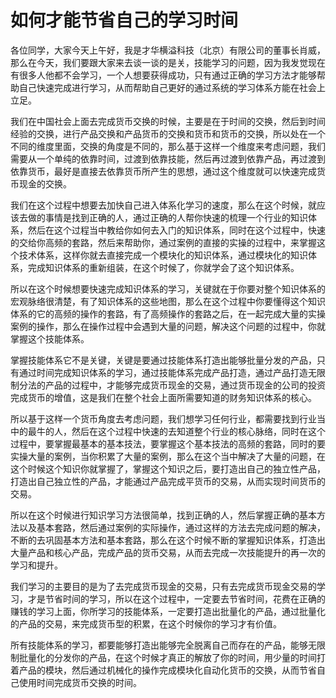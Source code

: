 # 如何才能节省自己的学习时间

各位同学，大家今天上午好，我是才华横溢科技（北京）有限公司的董事长肖威，那么在今天，我们要跟大家来去谈一谈的是关，技能学习的问题，因为我发觉现在有很多人他都不会学习，一个人想要获得成功，只有通过正确的学习方法才能够帮助自己快速完成进行学习，从而帮助自己更好的通过系统的学习体系方能在社会上立足。

我们在中国社会上面去完成货币交换的时候，主要是在于时间的交换，然后到时间经验的交换，进行产品交换和产品货币的交换和货币和货币的交换，所以处在一个不同的维度里面，交换的角度是不同的，那么基于这样一个维度来考虑问题，我们需要从一个单纯的依靠时间，过渡到依靠技能，然后再过渡到依靠产品，再过渡到依靠货币，最好是直接去依靠货币所产生的思想，通过这个维度就可以快速完成货币现金的交换。

我们在这个过程中想要去加快自己进入体系化学习的速度，那么在这个时候，就应该去做的事情是找到正确的人，通过正确的人帮你快速的梳理一个行业的知识体系，然后在这个过程当中教给你如何去入门的知识体系，同时在这个过程中，快速的交给你高频的套路，然后来帮助你，通过案例的直接的实操的过程中，来掌握这个技术体系，这样你就去直接完成一个模块化的知识体系，通过模块化的知识体系，完成知识体系的重新组装，在这个时候了，你就学会了这个知识体系。

所以在这个时候想要快速完成知识体系的学习，关键就在于你要对整个知识体系的宏观脉络很清楚，有了知识体系的这些地图，那么在这个过程中你要懂得这个知识体系的它的高频的操作的套路，有了高频操作的套路之后，在一起完成大量的实操案例的操作，那么在操作过程中会遇到大量的问题，解决这个问题的过程中，你就掌握这个技能体系。

掌握技能体系它不是关键，关键是要通过技能体系打造出能够批量分发的产品，只有通过时间完成知识体系的学习，通过技能体系完成产品打造，通过产品打造无限制分法的产品的过程中，才能够完成货币现金的交易，通过货币现金的公司的投资完成货币的增值，这是我们在整个社会上面所需要知道的财务知识体系的核心。

所以基于这样一个货币角度去考虑问题，我们想学习任何行业，都需要找到行业当中的最牛的人，然后在这个过程中快速的去知道整个行业的核心脉络，同时在这个过程中，要掌握最基本的基本技法，要掌握这个基本技法的高频的套路，同时的要实操大量的案例，当你积累了大量的案例，那么在这个当中解决了大量的问题，在这个时候这个知识你就掌握了，掌握这个知识之后，要打造出自己的独立性产品，打造出自己独立性的产品，才能通过产品完成平货币的交易，从而实现时间货币的交易。

所以在这个时候进行知识学习方法很简单，找到正确的人，然后掌握正确的基本方法以及基本套路，然后通过案例的实际操作，通过这样的方法去完成问题的解决，不断的去巩固基本方法和基本套路，那么在这个时候不断的掌握知识体系，打造出大量产品和核心产品，完成产品的货币交易，从而去完成一次技能提升的再一次的学习和提升。

我们学习的主要目的是为了去完成货币现金的交易，只有去完成货币现金交易的学习，才是节省时间的学习，所以在这个过程中，一定要去节省时间，花费在正确的赚钱的学习上面，你所学习的技能体系，一定要打造出批量化的产品，通过批量化的产品的交易，来完成货币型的积累，在这个时候你的学习才有价值。

所有技能体系的学习，都要能够打造出能够完全脱离自己而存在的产品，能够无限制批量化的分发你的产品，在这个时候才真正的解放了你的时间，用少量的时间打着产品的模块，然后通过机械化的操作完成模块化自动化货币的交换，从而节省自己使用时间完成货币交换的时间。
